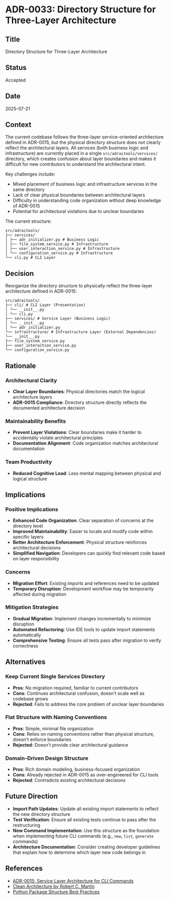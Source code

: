 # ADR-0033: Directory Structure for Three-Layer Architecture

## Title
Directory Structure for Three-Layer Architecture

## Status
Accepted

## Date
2025-07-21

## Context
The current codebase follows the three-layer service-oriented architecture defined in ADR-0015, but the physical directory structure does not clearly reflect the architectural layers. All services (both business logic and infrastructure) are currently placed in a single `src/adraitools/services/` directory, which creates confusion about layer boundaries and makes it difficult for new contributors to understand the architectural intent.

Key challenges include:
- Mixed placement of business logic and infrastructure services in the same directory
- Lack of clear physical boundaries between architectural layers
- Difficulty in understanding code organization without deep knowledge of ADR-0015
- Potential for architectural violations due to unclear boundaries

The current structure:
```
src/adraitools/
├── services/
│ ├── adr_initializer.py # Business Logic
│ ├── file_system_service.py # Infrastructure
│ ├── user_interaction_service.py # Infrastructure
│ └── configuration_service.py # Infrastructure
└── cli.py # CLI Layer
```

## Decision
Reorganize the directory structure to physically reflect the three-layer architecture defined in ADR-0015:

```
src/adraitools/
├── cli/ # CLI Layer (Presentation)
│ └── __init__.py
│ └── cli.py
├── services/ # Service Layer (Business Logic)
│ └── __init__.py
│ └── adr_initializer.py
└── infrastructure/ # Infrastructure Layer (External Dependencies)
└── __init__.py
├── file_system_service.py
├── user_interaction_service.py
└── configuration_service.py
```

## Rationale
### Architectural Clarity
- **Clear Layer Boundaries**: Physical directories match the logical architecture layers
- **ADR-0015 Compliance**: Directory structure directly reflects the documented architecture decision

### Maintainability Benefits
- **Prevent Layer Violations**: Clear boundaries make it harder to accidentally violate architectural principles
- **Documentation Alignment**: Code organization matches architectural documentation

### Team Productivity
- **Reduced Cognitive Load**: Less mental mapping between physical and logical structure

## Implications
### Positive Implications
- **Enhanced Code Organization**: Clear separation of concerns at the directory level
- **Improved Maintainability**: Easier to locate and modify code within specific layers
- **Better Architecture Enforcement**: Physical structure reinforces architectural decisions
- **Simplified Navigation**: Developers can quickly find relevant code based on layer responsibility

### Concerns
- **Migration Effort**: Existing imports and references need to be updated
- **Temporary Disruption**: Development workflow may be temporarily affected during migration

### Mitigation Strategies
- **Gradual Migration**: Implement changes incrementally to minimize disruption
- **Automated Refactoring**: Use IDE tools to update import statements automatically
- **Comprehensive Testing**: Ensure all tests pass after migration to verify correctness

## Alternatives
### Keep Current Single Services Directory
- **Pros**: No migration required, familiar to current contributors
- **Cons**: Continues architectural confusion, doesn't scale well as codebase grows
- **Rejected**: Fails to address the core problem of unclear layer boundaries

### Flat Structure with Naming Conventions
- **Pros**: Simple, minimal file organization
- **Cons**: Relies on naming conventions rather than physical structure, doesn't enforce boundaries
- **Rejected**: Doesn't provide clear architectural guidance

### Domain-Driven Design Structure
- **Pros**: Rich domain modeling, business-focused organization
- **Cons**: Already rejected in ADR-0015 as over-engineered for CLI tools
- **Rejected**: Contradicts existing architectural decisions

## Future Direction
- **Import Path Updates**: Update all existing import statements to reflect the new directory structure
- **Test Verification**: Ensure all existing tests continue to pass after the restructuring
- **New Command Implementation**: Use this structure as the foundation when implementing future CLI commands (e.g., `new`, `list`, `generate` commands)
- **Architecture Documentation**: Consider creating developer guidelines that explain how to determine which layer new code belongs in

## References
- [ADR-0015: Service Layer Architecture for CLI Commands](./0015-service-layer-architecture-for-cli-commands.md)
- [Clean Architecture by Robert C. Martin](https://blog.cleancoder.com/uncle-bob/2012/08/13/the-clean-architecture.html)
- [Python Package Structure Best Practices](https://docs.python.org/3/tutorial/modules.html#packages)